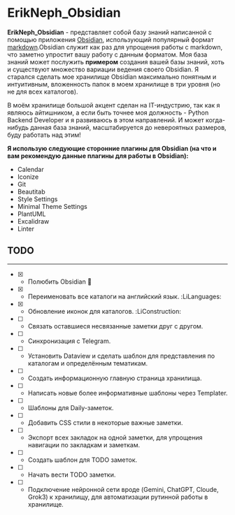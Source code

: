 # **ErikNeph_Obsidian**

**ErikNeph_Obsidian** - представляет собой базу знаний написанной с помощью приложения [Obsidian](https://obsidian.md/), использующий популярный формат [markdown](https://www.markdownguide.org/).Obsidian служит как раз для упрощения работы с markdown, что заметно упростит вашу работу с данным форматом. Моя база знаний может послужить **примером** создания вашей базы знаний, хоть и существуют множество вариации ведения своего Obsidian. Я старался сделать мое хранилище Obsidian максимально понятным и интуитивным, вложенность папок в моем хранилище в три уровня (но не для всех каталогов).

В моём хранилище большой акцент сделан на IT-индустрию, так как я являюсь айтишником, а если быть точнее моя должность - Python Backend Developer и я развиваюсь в этом направлений. И может когда-нибудь данная база знаний, масштабируется до невероятных размеров, буду работать над этим!

**Я использую следующие сторонние плагины для Obsidian (на что и вам рекомендую данные плагины для работы в Obsidian):**

- Calendar
- Iconize
- Git
- Beautitab
- Style Settings
- Minimal Theme Settings
- PlantUML
- Excalidraw
- Linter

## TODO
---
- [x] - Полюбить Obsidian 💌
- [x] - Переименовать все каталоги на английский язык. :LiLanguages:
- [x] - Обновление иконок для каталогов. :LiConstruction:
- [ ] - Связать оставшиеся несвязанные заметки друг с другом.
- [ ] - Синхронизация с Telegram.
- [ ] - Установить Dataview и сделать шаблон для представления  по каталогам и определённым тематикам.
- [ ] - Создать информационную главную страница хранилища.
- [ ] - Написать новые более информативные шаблоны через Templater.
- [ ] - Шаблоны для Daily-заметок.
- [ ] - Добавить CSS стили в некоторые важные заметки.
- [ ] - Экспорт всех закладок на одной заметки, для упрощения навигации по закладкам и заметкам.
- [ ] - Создать шаблон для TODO заметок.
- [ ] - Начать вести TODO заметки.
- [ ] - Подключение нейронной сети вроде (Gemini, ChatGPT, Cloude, Grok3) к хранилищу, для автоматизации рутинной работы в хранилище.